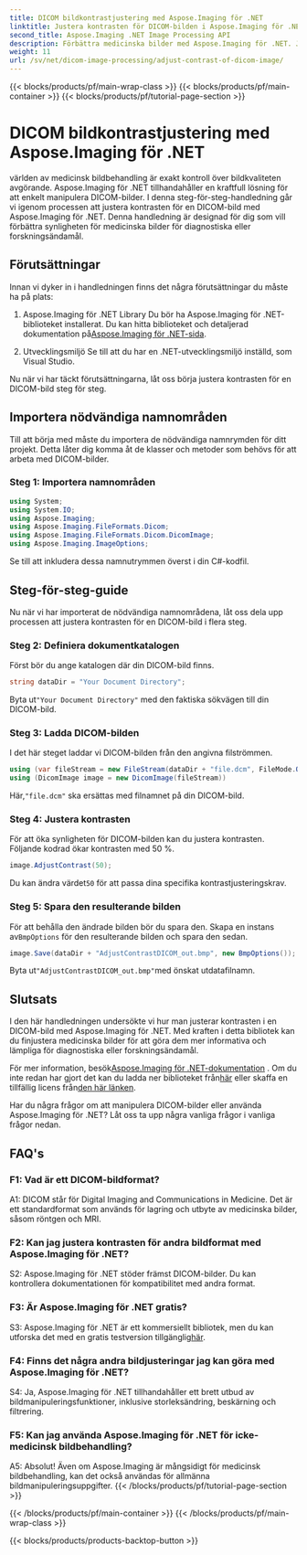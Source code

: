 ```yaml
---
title: DICOM bildkontrastjustering med Aspose.Imaging för .NET
linktitle: Justera kontrasten för DICOM-bilden i Aspose.Imaging för .NET
second_title: Aspose.Imaging .NET Image Processing API
description: Förbättra medicinska bilder med Aspose.Imaging för .NET. Justera DICOM-bildkontrasten med enkla steg.
weight: 11
url: /sv/net/dicom-image-processing/adjust-contrast-of-dicom-image/
---
```


{{< blocks/products/pf/main-wrap-class >}}
{{< blocks/products/pf/main-container >}}
{{< blocks/products/pf/tutorial-page-section >}}

# DICOM bildkontrastjustering med Aspose.Imaging för .NET

världen av medicinsk bildbehandling är exakt kontroll över bildkvaliteten avgörande. Aspose.Imaging för .NET tillhandahåller en kraftfull lösning för att enkelt manipulera DICOM-bilder. I denna steg-för-steg-handledning går vi igenom processen att justera kontrasten för en DICOM-bild med Aspose.Imaging för .NET. Denna handledning är designad för dig som vill förbättra synligheten för medicinska bilder för diagnostiska eller forskningsändamål. 

## Förutsättningar

Innan vi dyker in i handledningen finns det några förutsättningar du måste ha på plats:

1. Aspose.Imaging för .NET Library
 Du bör ha Aspose.Imaging för .NET-biblioteket installerat. Du kan hitta biblioteket och detaljerad dokumentation på[Aspose.Imaging för .NET-sida](https://reference.aspose.com/imaging/net/).

2. Utvecklingsmiljö
Se till att du har en .NET-utvecklingsmiljö inställd, som Visual Studio.

Nu när vi har täckt förutsättningarna, låt oss börja justera kontrasten för en DICOM-bild steg för steg.

## Importera nödvändiga namnområden

Till att börja med måste du importera de nödvändiga namnrymden för ditt projekt. Detta låter dig komma åt de klasser och metoder som behövs för att arbeta med DICOM-bilder.

### Steg 1: Importera namnområden

```csharp
using System;
using System.IO;
using Aspose.Imaging;
using Aspose.Imaging.FileFormats.Dicom;
using Aspose.Imaging.FileFormats.Dicom.DicomImage;
using Aspose.Imaging.ImageOptions;
```

Se till att inkludera dessa namnutrymmen överst i din C#-kodfil.

## Steg-för-steg-guide

Nu när vi har importerat de nödvändiga namnområdena, låt oss dela upp processen att justera kontrasten för en DICOM-bild i flera steg.

### Steg 2: Definiera dokumentkatalogen

Först bör du ange katalogen där din DICOM-bild finns.

```csharp
string dataDir = "Your Document Directory";
```

 Byta ut`"Your Document Directory"` med den faktiska sökvägen till din DICOM-bild.

### Steg 3: Ladda DICOM-bilden

I det här steget laddar vi DICOM-bilden från den angivna filströmmen.

```csharp
using (var fileStream = new FileStream(dataDir + "file.dcm", FileMode.Open, FileAccess.Read))
using (DicomImage image = new DicomImage(fileStream))
```

 Här,`"file.dcm"` ska ersättas med filnamnet på din DICOM-bild.

### Steg 4: Justera kontrasten

För att öka synligheten för DICOM-bilden kan du justera kontrasten. Följande kodrad ökar kontrasten med 50 %.

```csharp
image.AdjustContrast(50);
```

 Du kan ändra värdet`50` för att passa dina specifika kontrastjusteringskrav.

### Steg 5: Spara den resulterande bilden

 För att behålla den ändrade bilden bör du spara den. Skapa en instans av`BmpOptions` för den resulterande bilden och spara den sedan.

```csharp
image.Save(dataDir + "AdjustContrastDICOM_out.bmp", new BmpOptions());
```

 Byta ut`"AdjustContrastDICOM_out.bmp"`med önskat utdatafilnamn.

## Slutsats

I den här handledningen undersökte vi hur man justerar kontrasten i en DICOM-bild med Aspose.Imaging för .NET. Med kraften i detta bibliotek kan du finjustera medicinska bilder för att göra dem mer informativa och lämpliga för diagnostiska eller forskningsändamål.

 För mer information, besök[Aspose.Imaging för .NET-dokumentation](https://reference.aspose.com/imaging/net/) . Om du inte redan har gjort det kan du ladda ner biblioteket från[här](https://releases.aspose.com/imaging/net/) eller skaffa en tillfällig licens från[den här länken](https://purchase.aspose.com/temporary-license/).

Har du några frågor om att manipulera DICOM-bilder eller använda Aspose.Imaging för .NET? Låt oss ta upp några vanliga frågor i vanliga frågor nedan.

## FAQ's

### F1: Vad är ett DICOM-bildformat?

A1: DICOM står för Digital Imaging and Communications in Medicine. Det är ett standardformat som används för lagring och utbyte av medicinska bilder, såsom röntgen och MRI.

### F2: Kan jag justera kontrasten för andra bildformat med Aspose.Imaging för .NET?

S2: Aspose.Imaging för .NET stöder främst DICOM-bilder. Du kan kontrollera dokumentationen för kompatibilitet med andra format.

### F3: Är Aspose.Imaging för .NET gratis?

 S3: Aspose.Imaging för .NET är ett kommersiellt bibliotek, men du kan utforska det med en gratis testversion tillgänglig[här](https://releases.aspose.com/).

### F4: Finns det några andra bildjusteringar jag kan göra med Aspose.Imaging för .NET?

S4: Ja, Aspose.Imaging för .NET tillhandahåller ett brett utbud av bildmanipuleringsfunktioner, inklusive storleksändring, beskärning och filtrering.

### F5: Kan jag använda Aspose.Imaging för .NET för icke-medicinsk bildbehandling?

A5: Absolut! Även om Aspose.Imaging är mångsidigt för medicinsk bildbehandling, kan det också användas för allmänna bildmanipuleringsuppgifter.
{{< /blocks/products/pf/tutorial-page-section >}}

{{< /blocks/products/pf/main-container >}}
{{< /blocks/products/pf/main-wrap-class >}}

{{< blocks/products/products-backtop-button >}}
